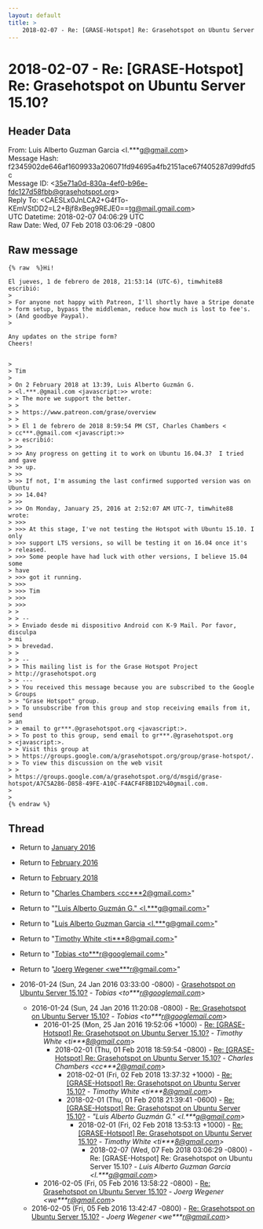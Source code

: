 ```yaml
---
layout: default
title: >
    2018-02-07 - Re: [GRASE-Hotspot] Re: Grasehotspot on Ubuntu Server 15.10?
---
```


# 2018-02-07 - Re: [GRASE-Hotspot] Re: Grasehotspot on Ubuntu Server 15.10?

## Header Data

From: Luis Alberto Guzman Garcia \<l.***g@gmail.com\><br>
Message Hash: f2345902de646af1609933a206071fd94695a4fb2151ace67f405287d99dfd5c<br>
Message ID: \<35e71a0d-830a-4ef0-b96e-fdc127d58fbb@grasehotspot.org\><br>
Reply To: \<CAESLx0JnLCA2+G4fTo-KEmVStDD2=L2+Bjf8xBeg9REJE0==tg@mail.gmail.com\><br>
UTC Datetime: 2018-02-07 04:06:29 UTC<br>
Raw Date: Wed, 07 Feb 2018 03:06:29 -0800<br>

## Raw message

```
{% raw  %}Hi!

El jueves, 1 de febrero de 2018, 21:53:14 (UTC-6), timwhite88 escribió:
>
> For anyone not happy with Patreon, I'll shortly have a Stripe donate 
> form setup, bypass the middleman, reduce how much is lost to fee's. 
> (And goodbye Paypal). 
>

Any updates on the stripe form?
Cheers!
 

>
> Tim 
>
> On 2 February 2018 at 13:39, Luis Alberto Guzmán G. 
> <l.***.@gmail.com <javascript:>> wrote: 
> > The more we support the better. 
> > 
> > https://www.patreon.com/grase/overview 
> > 
> > El 1 de febrero de 2018 8:59:54 PM CST, Charles Chambers <
> cc***.@gmail.com <javascript:>> 
> > escribió: 
> >> 
> >> Any progress on getting it to work on Ubuntu 16.04.3?  I tried and gave 
> >> up. 
> >> 
> >> If not, I'm assuming the last confirmed supported version was on Ubuntu 
> >> 14.04? 
> >> 
> >> On Monday, January 25, 2016 at 2:52:07 AM UTC-7, timwhite88 wrote: 
> >>> 
> >>> At this stage, I've not testing the Hotspot with Ubuntu 15.10. I only 
> >>> support LTS versions, so will be testing it on 16.04 once it's 
> released. 
> >>> Some people have had luck with other versions, I believe 15.04 some 
> have 
> >>> got it running. 
> >>> 
> >>> Tim 
> >>> 
> >>> 
> > 
> > -- 
> > Enviado desde mi dispositivo Android con K-9 Mail. Por favor, disculpa 
> mi 
> > brevedad. 
> > 
> > -- 
> > This mailing list is for the Grase Hotspot Project 
> http://grasehotspot.org 
> > --- 
> > You received this message because you are subscribed to the Google 
> Groups 
> > "Grase Hotspot" group. 
> > To unsubscribe from this group and stop receiving emails from it, send 
> an 
> > email to gr***.@grasehotspot.org <javascript:>. 
> > To post to this group, send email to gr***.@grasehotspot.org 
> <javascript:>. 
> > Visit this group at 
> > https://groups.google.com/a/grasehotspot.org/group/grase-hotspot/. 
> > To view this discussion on the web visit 
> > 
> https://groups.google.com/a/grasehotspot.org/d/msgid/grase-hotspot/A7C5A286-D858-49FE-A10C-F4ACF4F8B1D2%40gmail.com. 
>
>
{% endraw %}
```

## Thread

+ Return to [January 2016](/archive/2016/01)
+ Return to [February 2016](/archive/2016/02)
+ Return to [February 2018](/archive/2018/02)

+ Return to "[Charles Chambers <cc***2<span>@</span>gmail.com>](/authors/cc___2_at_gmail_com)"
+ Return to "["Luis Alberto Guzmán G." <l.***g<span>@</span>gmail.com>](/authors/l____g_at_gmail_com)"
+ Return to "[Luis Alberto Guzman Garcia <l.***g<span>@</span>gmail.com>](/authors/l____g_at_gmail_com)"
+ Return to "[Timothy White <ti***8<span>@</span>gmail.com>](/authors/ti___8_at_gmail_com)"
+ Return to "[Tobias <to***r<span>@</span>googlemail.com>](/authors/to___r_at_googlemail_com)"
+ Return to "[Joerg Wegener <we***r<span>@</span>gmail.com>](/authors/we___r_at_gmail_com)"

+ 2016-01-24 (Sun, 24 Jan 2016 03:33:00 -0800) - [Grasehotspot on Ubuntu Server 15.10?](/archive/2016/01/ad4749d2176569def3e5cfea97a2381f3cdcb17c31ee24bfe7cc654895124179) - _Tobias \<to***r@googlemail.com\>_
  + 2016-01-24 (Sun, 24 Jan 2016 11:20:08 -0800) - [Re: Grasehotspot on Ubuntu Server 15.10?](/archive/2016/01/1d6a9590132ea35b8ad3eeec88114ca1dfc89f15af92ce50e0f80849b16da0da) - _Tobias \<to***r@googlemail.com\>_
    + 2016-01-25 (Mon, 25 Jan 2016 19:52:06 +1000) - [Re: [GRASE-Hotspot] Re: Grasehotspot on Ubuntu Server 15.10?](/archive/2016/01/1fe9d179745f9654dd8729753aaec83bbf7782ee7255e568b3f8dca9bff53806) - _Timothy White \<ti***8@gmail.com\>_
      + 2018-02-01 (Thu, 01 Feb 2018 18:59:54 -0800) - [Re: [GRASE-Hotspot] Re: Grasehotspot on Ubuntu Server 15.10?](/archive/2018/02/9c948f28430baaa366399b74747f255f0028d300a9131b4a686976f6a8b06783) - _Charles Chambers \<cc***2@gmail.com\>_
        + 2018-02-01 (Fri, 02 Feb 2018 13:37:32 +1000) - [Re: [GRASE-Hotspot] Re: Grasehotspot on Ubuntu Server 15.10?](/archive/2018/02/9de1ea0b354783afd91622c395c6cf8338abacf3878f06f42bcde04f26bedb8d) - _Timothy White \<ti***8@gmail.com\>_
        + 2018-02-01 (Thu, 01 Feb 2018 21:39:41 -0600) - [Re: [GRASE-Hotspot] Re: Grasehotspot on Ubuntu Server 15.10?](/archive/2018/02/6f8c3c92c6b58d05e748e9c54050dbad529f66c2ed752fb5a8928111effd1af4) - _"Luis Alberto Guzmán G." \<l.***g@gmail.com\>_
          + 2018-02-01 (Fri, 02 Feb 2018 13:53:13 +1000) - [Re: [GRASE-Hotspot] Re: Grasehotspot on Ubuntu Server 15.10?](/archive/2018/02/106943f406f1725b1f9b4b907ebf5e1eae29919ebb8fdf1654f681888f23b707) - _Timothy White \<ti***8@gmail.com\>_
            + 2018-02-07 (Wed, 07 Feb 2018 03:06:29 -0800) - Re: [GRASE-Hotspot] Re: Grasehotspot on Ubuntu Server 15.10? - _Luis Alberto Guzman Garcia \<l.***g@gmail.com\>_
    + 2016-02-05 (Fri, 05 Feb 2016 13:58:22 -0800) - [Re: Grasehotspot on Ubuntu Server 15.10?](/archive/2016/02/7d819d00e5a37545f493af82420c06f05a5165348c86286af0025247b625fd0e) - _Joerg Wegener \<we***r@gmail.com\>_
  + 2016-02-05 (Fri, 05 Feb 2016 13:42:47 -0800) - [Re: Grasehotspot on Ubuntu Server 15.10?](/archive/2016/02/76ec1af37d9784e70b79c118e9c35e5d326be08161753dbd534d5038a31156f7) - _Joerg Wegener \<we***r@gmail.com\>_

